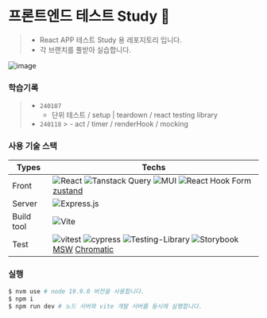 # 프론트엔드 테스트 Study 🚀
> - React APP 테스트 Study 용 레포지토리 입니다.
> - 각 브랜치를 풀받아 실습합니다.

![image](https://github.com/jung-han/jung-han/assets/35371660/86f96b11-046d-42dd-bb8d-3b780698feeb)


### 학습기록
> - `240107`  
>   - 단위 테스트 / setup | teardown / react testing library
> - `240118`
    >   - act / timer / renderHook / mocking

### 사용 기술 스택

| Types      | Techs                                                                                                                                                                                                                                                                                                                                                                                                                                                                                                        |
| ---------- | ------------------------------------------------------------------------------------------------------------------------------------------------------------------------------------------------------------------------------------------------------------------------------------------------------------------------------------------------------------------------------------------------------------------------------------------------------------------------------------------------------------ |
| Front      | ![React](https://img.shields.io/badge/react-%2320232a.svg?style=flat&logo=react&logoColor=%2361DAFB) ![Tanstack Query](https://img.shields.io/badge/-tanstack%20Query-FF4154?style=flat&logo=react%20query&logoColor=white) ![MUI](https://img.shields.io/badge/MUI-%230081CB.svg?style=flat&logo=mui&logoColor=white) ![React Hook Form](https://img.shields.io/badge/React%20Hook%20Form-%23EC5990.svg?style=flat&logo=reacthookform&logoColor=white) [zustand](https://github.com/pmndrs/zustand)         |
| Server     | ![Express.js](https://img.shields.io/badge/express.js-%23404d59.svg?style=flat&logo=express&logoColor=%2361DAFB)                                                                                                                                                                                                                                                                                                                                                                                             |
| Build tool | ![Vite](https://img.shields.io/badge/vite-%23646CFF.svg?style=flat&logo=vite&logoColor=white)                                                                                                                                                                                                                                                                                                                                                                                                                |
| Test       | ![vitest](https://img.shields.io/badge/-vitest-%23FFFFFF?style=flat&logo=vitest&logoColor=058a5e) ![cypress](https://img.shields.io/badge/-cypress-%23E5E5E5?style=flat&logo=cypress&logoColor=058a5e) ![Testing-Library](https://img.shields.io/badge/-Testing%20Library-%23E33332?style=flat&logo=testing-library&logoColor=white) ![Storybook](https://img.shields.io/badge/-Storybook-FF4785?style=flat&logo=storybook&logoColor=white) [MSW](https://mswjs.io/) [Chromatic](https://www.chromatic.com/) |

### 실행

```sh
$ nvm use # node 19.9.0 버전을 사용합니다.
$ npm i
$ npm run dev # 노드 서버와 vite 개발 서버를 동시에 실행합니다.
```

